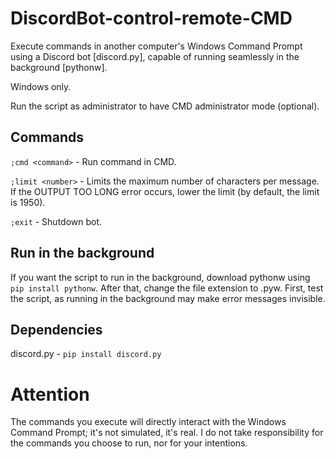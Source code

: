 # DiscordBot-control-remote-CMD
Execute commands in another computer's Windows Command Prompt using a Discord bot [discord.py], capable of running seamlessly in the background [pythonw]. 

Windows only.

Run the script as administrator to have CMD administrator mode (optional).
## Commands
`;cmd <command>` - Run command in CMD.

`;limit <number>` - Limits the maximum number of characters per message. If the OUTPUT TOO LONG error occurs, lower the limit (by default, the limit is 1950).

`;exit` - Shutdown bot.

## Run in the background
If you want the script to run in the background, download pythonw using `pip install pythonw`. After that, change the file extension to .pyw. First, test the script, as running in the background may make error messages invisible.
## Dependencies
discord.py - `pip install discord.py`

# Attention
The commands you execute will directly interact with the Windows Command Prompt; it's not simulated, it's real. I do not take responsibility for the commands you choose to run, nor for your intentions.
